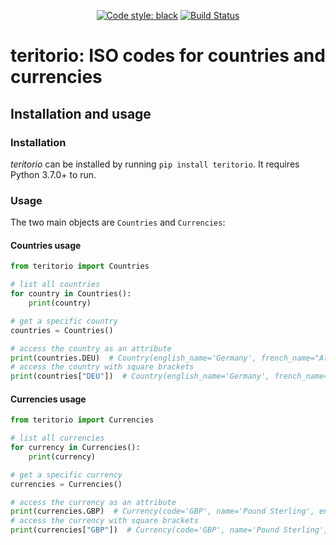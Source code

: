 <p align="center">
<a href="https://github.com/ambv/black"><img alt="Code style: black" src="https://img.shields.io/badge/code%20style-black-000000.svg"></a>
<a href="https://travis-ci.org/spapanik/teritorio"><img alt="Build Status" src="https://travis-ci.org/spapanik/teritorio.svg?branch=master"></a>
</p>

# teritorio: ISO codes for countries and currencies

## Installation and usage

### Installation

_teritorio_ can be installed by running `pip install teritorio`. It requires Python 3.7.0+ to run.

### Usage

The two main objects are `Countries` and `Currencies`:

#### Countries usage

```python
from teritorio import Countries

# list all countries
for country in Countries():
    print(country)

# get a specific country
countries = Countries()

# access the country as an attribute
print(countries.DEU)  # Country(english_name='Germany', french_name="Allemagne (l')", alpha_2_code='DE', alpha_3_code='DEU', numeric_code=276)
# access the country with square brackets
print(countries["DEU"])  # Country(english_name='Germany', french_name="Allemagne (l')", alpha_2_code='DE', alpha_3_code='DEU', numeric_code=276)
```

#### Currencies usage

```python
from teritorio import Currencies

# list all currencies
for currency in Currencies():
    print(currency)

# get a specific currency
currencies = Currencies()

# access the currency as an attribute
print(currencies.GBP)  # Currency(code='GBP', name='Pound Sterling', entities=['GUERNSEY', 'ISLE OF MAN', 'JERSEY', 'UNITED KINGDOM OF GREAT BRITAIN AND NORTHERN IRELAND (THE)'], numeric_code=826, minor_units=2)
# access the currency with square brackets
print(currencies["GBP"])  # Currency(code='GBP', name='Pound Sterling', entities=['GUERNSEY', 'ISLE OF MAN', 'JERSEY', 'UNITED KINGDOM OF GREAT BRITAIN AND NORTHERN IRELAND (THE)'], numeric_code=826, minor_units=2)
```
